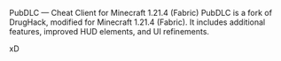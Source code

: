 PubDLC — Cheat Client for Minecraft 1.21.4 (Fabric)
PubDLC is a fork of DrugHack, modified for Minecraft 1.21.4 (Fabric).
It includes additional features, improved HUD elements, and UI refinements.

xD
